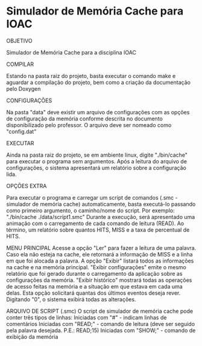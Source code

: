 Simulador de Memória Cache para IOAC
============

OBJETIVO

Simulador de Memória Cache para a disciplina IOAC

COMPILAR

Estando na pasta raiz do projeto, basta executar o comando make e aguardar a compilação do projeto, bem como a criação da documentação pelo Doxygen

CONFIGURAÇÕES

Na pasta "data" deve existir um arquivo de configurações com as opções de configuração da memória conforme descrita no documento disponibilizado pelo professor.
O arquivo deve ser nomeado como "config.dat"

EXECUTAR

Ainda na pasta raiz do projeto, se em ambiente linux, digite "./bin/cache" para executar o programa sem argumentos. Após a leitura do arquivo de configurações, o sistema apresentará um relatório sobre a configuração lida.

OPÇÕES EXTRA

Para executar o programa e carregar um script de comandos (.smc - simulador de memória cache) automaticamente, basta executá-lo passando como primeiro argumento, o caminho/nome do script.
Por exemplo: "./bin/cache ./data/script1.smc"
Durante a  execução, será apresentado uma animação com o carregamento de cada comando de leitura (READ). Ao término, um relatório sobre quantos HITS, MISS e a taxa de percentual de HITS.

MENU PRINCIPAL
Acesse a opção "Ler" para fazer a leitura de uma palavra. Caso ela não esteja na cache, ele retornará a informação de MISS e a linha em que foi alocada a palavra.
A opção "Exibir" listará todos as informações na cache e na memória principal.
"Exibir configurações" emite o mesmo relatório que foi gerado durante o carregamento da aplicação sobre as configurações da memória.
"Exibir histórico" mostrará todas as operações de acesso feitas na memória e a situação em que estava em cada uma delas. Esta opção solicitará quantas dos últimos eventos deseja rever. Digitando "0", o sistema exibirá todas as alterações.

ARQUIVO DE SCRIPT (.smc)
O script de simulador de memória cache pode conter três tipos de linhas:
    Iniciadas com "#" - indicam linhas de comentários
    Iniciadas com "READ;" - comando de leitura (deve ser seguido pela palavra desejada. P.E.: READ;15)
    Iniciadas com "SHOW;" - comando de exibição da memória
